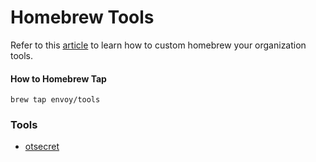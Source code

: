 # Homebrew Tools

Refer to this [article](https://docs.brew.sh/Formula-Cookbook) to learn how to custom homebrew your organization tools.

#### How to Homebrew Tap

```
brew tap envoy/tools
```

### Tools

* [otsecret](otsecret.md)
